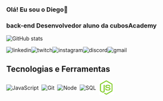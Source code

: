 ### Olá! Eu sou o Diego👋
### back-end Desenvolvedor aluno da cubosAcademy

  

![GitHub stats](https://github-readme-stats.vercel.app/api?username=Degohenrique&show_icons=true&bg_color=00000000)

![linkedin](https://img.shields.io/badge/LinkedIn-0077B5?style=for-the-badge&logo=linkedin&logoColor=white)![twitch](https://img.shields.io/badge/Twitch-9146FF?style=for-the-badge&logo=twitch&logoColor=white)![instagram](https://img.shields.io/badge/Instagram-E4405F?style=for-the-badge&logo=instagram&logoColor=white)![discord](https://img.shields.io/badge/Discord-7289DA?style=for-the-badge&logo=discord&logoColor=white)![gmail](https://img.shields.io/badge/Gmail-D14836?style=for-the-badge&logo=gmail&logoColor=white)



## Tecnologias e Ferramentas

<div>
<img align="center" src = "https://cdn.jsdelivr.net/gh/devicons/devicon/icons/javascript/javascript-original.svg" title="JavaScript" alt="JavaScript" width="40" height="40"/>&nbsp;
<img align="center"src= "https://cdn.jsdelivr.net/gh/devicons/devicon/icons/git/git-plain-wordmark.svg"
title="Git" alt="Git" width="40" height="40"/>&nbsp;
<img align="center"src="https://cdn.jsdelivr.net/gh/devicons/devicon/icons/nodejs/nodejs-plain-wordmark.svg"
title="Node" alt="Node" width="40" height="40"/>&nbsp;
<img align="center"src="https://cdn.jsdelivr.net/gh/devicons/devicon/icons/postgresql/postgresql-original-wordmark.svg"
title="SQL" alt="SQL" width="40" height="40"/>&nbsp; 
<img align="center"src="https://github.com/devicons/devicon/blob/master/icons/nodejs/nodejs-original.svg" alt="nodejs" height="40" width="40"/>&nbsp;
  </div>





